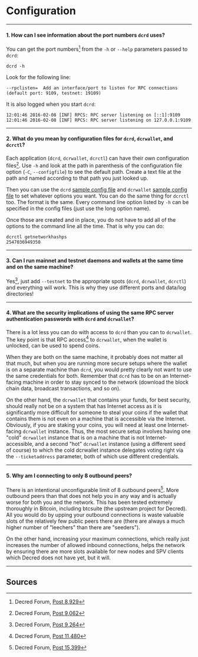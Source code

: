 # **<i class="fa fa-desktop"></i> Configuration**

---

#### **1. How can I see information about the port numbers `dcrd` uses?**

You can get the port numbers[^8929] from the `-h` or `--help` parameters passed to `dcrd`:

```no-highlight
dcrd -h
```

Look for the following line:

```no-highlight
--rpclisten=  Add an interface/port to listen for RPC connections (default port: 9109, testnet: 19109)
```

It is also logged when you start `dcrd`:

```no-highlight
12:01:46 2016-02-08 [INF] RPCS: RPC server listening on [::1]:9109
12:01:46 2016-02-08 [INF] RPCS: RPC server listening on 127.0.0.1:9109
```

---

#### **2. What do you mean by configuration files for `dcrd`, `dcrwallet`, and `dcrctl`?**

Each application (`dcrd`, `dcrwallet`, `dcrctl`) can have their own configuration files[^9055]. Use `-h` and look at the path in parenthesis of the configuration file option (`-C`, `--configfile`) to see the default path. Create a text file at the path and named according to that path you just looked up.

Then you can use the `dcrd` [sample config file](https://github.com/decred/dcrd/blob/master/sample-dcrd.conf) and `dcrwallet` [sample config file](https://github.com/decred/dcrwallet/blob/master/sample-dcrwallet.conf) to set whatever options you want. You can do the same thing for `dcrctl` too. The format is the same. Every command line option listed by `-h` can be specified in the config files (just use the long option name).

Once those are created and in place, you do not have to add all of the options to the command line all the time. That is why you can do:

```no-highlight
dcrctl getnetworkhashps
2547036949350
```

---

#### **3. Can I run mainnet and testnet daemons and wallets at the same time and on the same machine?**

Yes[^9264], just add `--testnet` to the appropriate spots (`dcrd`, `dcrwallet`, `dcrctl`) and everything will work. This is why they use different ports and data/log directories!

---

#### **4. What are the security implications of using the same RPC server authentication passwords with `dcrd` and `dcrwallet`?**

There is a lot less you can do with access to `dcrd` than you can to `dcrwallet`. The key point is that RPC access[^11480] to `dcrwallet`, when the wallet is unlocked, can be used to spend coins.

When they are both on the same machine, it probably does not matter all that much, but when you are running more secure setups where the wallet is on a separate machine than `dcrd`, you would pretty clearly not want to use the same credentials for both. Remember that `dcrd` has to be on an Internet-facing machine in order to stay synced to the network (download the block chain data, broadcast transactions, and so on).

On the other hand, the `dcrwallet` that contains your funds, for best security, should really not be on a system that has Internet access as it is significantly more difficult for someone to steal your coins if the wallet that contains them is not even on a machine that is accessible via the Internet. Obviously, if you are staking your coins, you will need at least one Internet-facing `dcrwallet` instance. Thus, the most secure setup involves having one "cold" `dcrwallet` instance that is on a machine that is not Internet-accessible, and a second "hot" `dcrwallet` instance (using a different seed of course) to which the cold dcrwallet instance delegates voting right via the `--ticketaddress` parameter, both of which use different credentials.

---

#### **5. Why am I connecting to only 8 outbound peers?**

There is an intentional unconfigurable limit of 8 outbound peers[^15399]. More outbound peers than that does not help you in any way and is actually worse for both you and the network. This has been tested extremely thoroughly in Bitcoin, including btcsuite (the upstream project for Decred). All you would do by upping your outbound connections is waste valuable slots of the relatively few public peers there are (there are always a much higher number of "leechers" than there are "seeders").

On the other hand, increasing your maximum connections, which really just increases the number of allowed inbound connections, helps the network by ensuring there are more slots available for new nodes and SPV clients which Decred does not have yet, but it will.

---

## **<i class="fa fa-book"></i> Sources**

[^8929]: Decred Forum, [Post 8,929](https://forum.decred.org/threads/600/#post-8929)
[^9055]: Decred Forum, [Post 9,062](https://forum.decred.org/threads/472/page-12#post-9062)
[^9264]: Decred Forum, [Post 9,264](https://forum.decred.org/threads/626/#post-9264)
[^11480]: Decred Forum, [Post 11,480](https://forum.decred.org/threads/428/#post-11480)
[^15399]: Decred Forum, [Post 15,399](https://forum.decred.org/threads/1371/page-2#post-15399)
